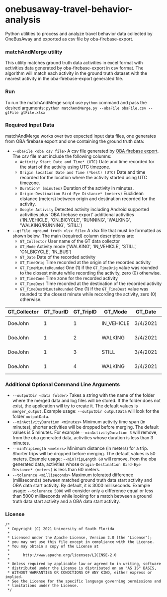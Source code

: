 # onebusaway-travel-behavior-analysis
Python utilities to process and analyze travel behavior data collected by OneBusAway and exported as csv file by oba-firebase-export.

### matchAndMerge utility
This utility matches ground truth data activities in excel format with activities data generated by oba-firebase-export in csv format. The algorithm will match each activity in the ground truth dataset with the nearest activity in the oba-firebase-export generated file. 

### Run
To run the matchAndMerge script use `python` command and pass the desired arguments:
`python matchAndMerge.py --obaFile obaFile.csv --gtFile gtFile.xlsx`

### Required Input Data
matchAndMerge works over two expected input data files, one generates from OBA firebase export and one containing the ground truth data:
* `--obaFile <oba csv file>` A csv file generated by [OBA firebase export](https://github.com/CUTR-at-USF/onebusaway-firebase-export).
The csv file must include the following columns:
  * `Activity Start Date and Time* (UTC)` Date and time recorded for the start of the activity using UTC timezone.
  * `Origin location Date and Time (*best) (UTC)` Date and time recorded for the location where the activity started using UTC timezone.
  * `Duration* (minutes)` Duration of the activity in minutes.
  * `Origin-Destination Bird-Eye Distance* (meters)` Euclidean distance (meters) between origin and destination recorded for the activity.
  * `Google Activity` Detected activity including Android supported activities plus 'OBA firebase export' additional activities ('IN_VEHICLE', 'ON_BICYCLE', 'RUNNING', 'WALKING', 'WALKING/RUNNING', 'STILL')
* `--gtFile <ground truth xlsx file>` A xlsx file that must be formatted as shown below. The main (required) column descriptions are:
  * `GT_Collector` User name of the GT data collector
  * `GT_Mode` Activity mode ('WALKING', 'IN_VEHICLE', 'STILL', 'ON_BICYCLE', 'IN_BUS')
  * `GT_Date` Date of the recorded activity
  * `GT_TimeOrig` Time recorded at the origin of the recorded activity
  * `GT_TimeMinuteRounded` One (1) if the `GT_TimeOrig` value was rounded to the closest minute while recording the activity, zero (0) otherwise.
  * `GT_TimeZone` Time zone for the recorded activity
  * `GT_TimeDest` Time recorded at the destination of the recorded activity
  * `GT_TimeDestMinuteRounded` One (1) if the `GT_TimeDest` value was rounded to the closest minute while recording the activity, zero (0) otherwise.

| GT_Collector | GT_TourID | GT_TripID | GT_Mode    | GT_Date  | GT_TimeOrig | GT_TimeMinuteRounded | GT_TimeZone     | GT_LatOrig | GT_LonOrig | GT_LocationOrig  | GT_TimeDest | GT_TimeDestMinuteRounded | GT_LatDest | GT_LonDest | GT_LocDest      |
|--------------|-----------|-----------|------------|----------|-------------|----------------------|-----------------|------------|------------|------------------|-------------|--------------------------|------------|------------|-----------------|
| DoeJohn      | 1         | 1         | IN_VEHICLE | 3/4/2021 | 3:28:15 PM  | 0                    | America/Chicago | 33.588713  | -76.33308  | 2045 Small St    | 3:40:10 PM  | 1                        | 35.617885  | -76.312499 | 305 Large Dr    |
| DoeJohn      | 1         | 2         | WALKING    | 3/4/2021 | 3:41:51 PM  | 0                    | America/Chicago | 23.617885  | -86.312499 | 305 Holly Dr     | 3:58:01 PM  | 0                        | 43.615829  | -86.305452 | Red Pen River   |
| DoeJohn      | 1         | 3         | STILL      | 3/4/2021 | 3:58:20 PM  | 0                    | America/Chicago | 35.615829  | -61.305452 | Red Pen River    | 4:19:05 PM  | 0                        | 56.615829  | -61.305452 | Red Pen River   |
| DoeJohn      | 1         | 4         | WALKING    | 3/4/2021 | 4:20:00 PM  | 1                    | America/Chicago | 43.615829  | -67.305452 | Red Pen River    | 4:59:15 PM  | 0                        | 65.617885  | -67.312499 | 305 Holly Dr    |

### Additional Optional Command Line Arguments 
* `--outputDir <data folder>` Takes a string with the name of the folder where the merged data and log files will be stored. If the folder does not exist, the application will try to create it. The default values is `merger_output`. Example usage:
`--outputDir outputData` will look for the folder `outputData`.
* `--minActivityDuration <minutes>` Minimum activity time span (in minutes), shorter activities will be dropped before merging. The default values is 5 minutes. For example `--minActivityDuration 3` will remove, from the oba generated data, activities whose duration is less than 3 minutes.
* `--minTripLength <meters>` Minimum distance (in meters) for a trip. Shorter trips will be dropped before merging. The default values is 50 meters. Example usage:
`--minTripLength 60` will remove, from the oba generated data, activities whose `Origin-Destination Bird-Eye Distance* (meters)` is less than 60 meters.
* `--tolerance <milliseconds>` Maximum tolerated difference (milliseconds) between matched ground truth data start activity and OBA data start activity. 
By default, it is 3000 milliseconds. Example usage: `--tolerance 5000` will consider only a difference equal or less than 5000 milliseconds while looking for a match between a ground truth data start activity and a OBA data start activity.

### License

```
/*
 * Copyright (C) 2021 University of South Florida
 *
 * Licensed under the Apache License, Version 2.0 (the "License");
 * you may not use this file except in compliance with the License.
 * You may obtain a copy of the License at
 *
 *      http://www.apache.org/licenses/LICENSE-2.0
 *
 * Unless required by applicable law or agreed to in writing, software
 * distributed under the License is distributed on an "AS IS" BASIS,
 * WITHOUT WARRANTIES OR CONDITIONS OF ANY KIND, either express or implied.
 * See the License for the specific language governing permissions and
 * limitations under the License.
 */
 ```